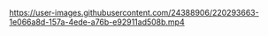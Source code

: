 

https://user-images.githubusercontent.com/24388906/220293663-1e066a8d-157a-4ede-a76b-e92911ad508b.mp4

